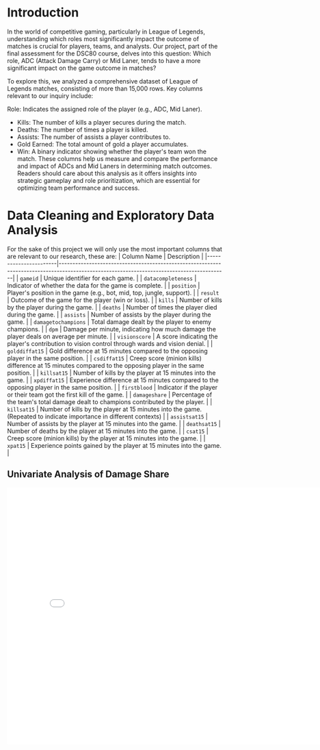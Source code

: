 # Introduction
In the world of competitive gaming, particularly in League of Legends, understanding which roles most significantly impact the outcome of matches is crucial for players, teams, and analysts. Our project, part of the final assessment for the DSC80 course, delves into this question: Which role, ADC (Attack Damage Carry) or Mid Laner, tends to have a more significant impact on the game outcome in matches?

To explore this, we analyzed a comprehensive dataset of League of Legends matches, consisting of more than 15,000 rows. Key columns relevant to our inquiry include:

Role: Indicates the assigned role of the player (e.g., ADC, Mid Laner).
 - Kills: The number of kills a player secures during the match.
 - Deaths: The number of times a player is killed.
 - Assists: The number of assists a player contributes to.
 - Gold Earned: The total amount of gold a player accumulates.
 - Win: A binary indicator showing whether the player's team won the match.
These columns help us measure and compare the performance and impact of ADCs and Mid Laners in determining match outcomes. Readers should care about this analysis as it offers insights into strategic gameplay and role prioritization, which are essential for optimizing team performance and success.

# Data Cleaning and Exploratory Data Analysis
For the sake of this project we will only use the most important columns that are relevant to our research, these are:
| Column Name           | Description                                                                                                                               |
|-----------------------|-------------------------------------------------------------------------------------------------------------------------------------------|
| `gameid`              | Unique identifier for each game.                                                                                                          |
| `datacompleteness`    | Indicator of whether the data for the game is complete.                                                                                   |
| `position`            | Player's position in the game (e.g., bot, mid, top, jungle, support).                                                                     |
| `result`              | Outcome of the game for the player (win or loss).                                                                                         |
| `kills`               | Number of kills by the player during the game.                                                                                            |
| `deaths`              | Number of times the player died during the game.                                                                                          |
| `assists`             | Number of assists by the player during the game.                                                                                          |
| `damagetochampions`   | Total damage dealt by the player to enemy champions.                                                                                      |
| `dpm`                 | Damage per minute, indicating how much damage the player deals on average per minute.                                                     |
| `visionscore`         | A score indicating the player's contribution to vision control through wards and vision denial.                                           |
| `golddiffat15`        | Gold difference at 15 minutes compared to the opposing player in the same position.                                                       |
| `csdiffat15`          | Creep score (minion kills) difference at 15 minutes compared to the opposing player in the same position.                                 |
| `killsat15`           | Number of kills by the player at 15 minutes into the game.                                                                                |
| `xpdiffat15`          | Experience difference at 15 minutes compared to the opposing player in the same position.                                                 |
| `firstblood`          | Indicator if the player or their team got the first kill of the game.                                                                     |
| `damageshare`         | Percentage of the team's total damage dealt to champions contributed by the player.                                                       |
| `killsat15`           | Number of kills by the player at 15 minutes into the game. (Repeated to indicate importance in different contexts)                        |
| `assistsat15`         | Number of assists by the player at 15 minutes into the game.                                                                              |
| `deathsat15`          | Number of deaths by the player at 15 minutes into the game.                                                                               |
| `csat15`              | Creep score (minion kills) by the player at 15 minutes into the game.                                                                     |
| `xpat15`              | Experience points gained by the player at 15 minutes into the game.                                                                       |

## Univariate Analysis of Damage Share
<iframe
  src="assets/damageshare_histogram.html"
  width="800"
  height="600"
  frameborder="0"
></iframe>

